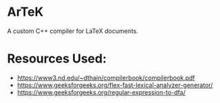 # ArTeK
A custom C++ compiler for LaTeX documents.

# Resources Used:
- https://www3.nd.edu/~dthain/compilerbook/compilerbook.pdf
- https://www.geeksforgeeks.org/flex-fast-lexical-analyzer-generator/
- https://www.geeksforgeeks.org/regular-expression-to-dfa/
